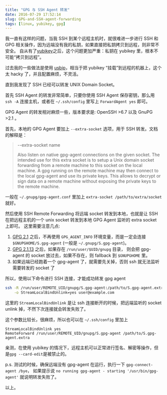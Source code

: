 ```yaml
---
title: "GPG 与 SSH Agent 转发"
date: 2016-07-29 17:52:14
slug: GPG-and-SSH-agent-forwarding
tags: [linux, yubikey, gpg]
---
```


我一直有这样的问题，当我 SSH 到某个远程主机时，就很难进一步进行 SSH 和 GPG 相关操作，因为远端没有我的私钥，如果直接把私钥拷贝到远程，则非常不安全。
自从有了[yubikey](/2016/02/yubikey-4/)之后，这个问题更加严重：私钥在 yubikey 里，根本不可能“拷贝到远程”。

过去我的一些做法是使用 [usbip](http://usbip.sourceforge.net/)，相当于把 yubikey “挂载”到远程的机器上，这个太 hacky 了，并且配置麻烦，不灵活。

直到我发现了 SSH 已经可以转发 UNIX Domain Socket。

<!--more-->

首先 SSH Agent 的转发非常简单，只要你使用 SSH Agent 保存密钥，那么用 `ssh -A` 连接主机，或者在 `~/.ssh/config` 里写上 `ForwardAgent yes` 即可。

GPG Agent 的转发相对麻烦一些，版本要求是: OpenSSH >6.7 以及 GnuPG >2.1 。

首先，本地的 GPG Agent 要加上 `--extra-socket` 选项，用于 SSH 转发。文档的解释是：

> --extra-socket name
>
>   Also listen on native gpg-agent connections on the given socket. The
> intended use for this extra socket is to setup a Unix domain socket
> forwarding from a remote machine to this socket on the local machine. A gpg
> running on the remote machine may then connect to the local gpg-agent and
> use its private keys. This allows to decrypt or sign data on a remote
> machine without exposing the private keys to the remote machine. 

一般在 `~/.gnupg/gpg-agent.conf` 里加上 `extra-socket /path/to/extra/socket` 就好。

然后使用 SSH Remote Forwarding 将远端 socket 转发到本地，也就是让 SSH 在把远程主机的一个 unix socket 转发到本地 GPG Agent 监听的 extra socket 上即可。
这里需要注意几点: 
1. [GPG 2.1](https://www.gnupg.org/faq/whats-new-in-2.1.html) 之后，不再使用 `GPG_AGENT_INFO` 环境变量，而是一定会连接 `$GNUPGHOME/S.gpg-agent` (一般是 `~/.gnupg/S.gpg-agent`)。
2. [GPG 2.1.13](https://lists.gnupg.org/pipermail/gnupg-announce/2016q2/000390.html) 之后，如果存在 `/run/user/$UID/gnupg` 目录，
   则会把 gpg-agent 的 socket 放过去，如果不存在，则 fallback 到 `$GNUPGHOME` 里。
3. 如果远端已经跑着一个 gpg-agent 了，就需要先关掉，否则 ssh 就无法监听需要转发的 socket 了

所以，使用以下命令进行 SSH 连接，才能成功转发 gpg agent

```bash
ssh -R /run/user/REMOTE_UID/gnupg/S.gpg-agent:/path/to/S.gpg-agent.extra \
    -o StreamLocalBindUnlink=yes user@example.com
```
这里的 `StreamLocalBindUnlink` 是让 ssh 连接断开的时候，把远端监听的 socket unlink 掉，不然下次连接就会转发失败了。

这个参数比较长，很麻烦，所以也可以在 `~/.ssh/config` 里加上

```
StreamLocalBindUnlink yes
RemoteForward /run/user/REMOTE_UID/gnupg/S.gpg-agent /path/to/S.gpg-agent.extra
```

亲测，在使用 yubikey 的情况下，远程主机可以正常进行签名、解密等操作，但是`gpg --card-edit`是被禁止的。

p.s. 测试的时候，确保远端没有 gpg-agent 在运行，执行一下 `gpg-connect-agent /bye`，
如果提示说 `no running gpg-agent - starting '/usr/bin/gpg-agent'` 就说明转发失败了。

以上。

